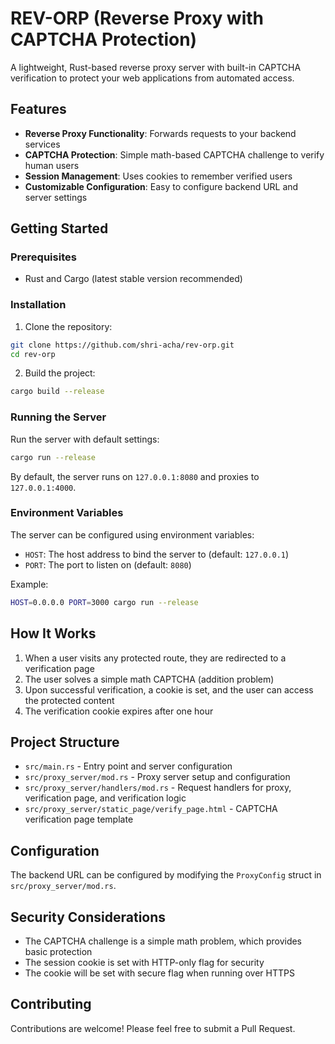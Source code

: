 # REV-ORP (Reverse Proxy with CAPTCHA Protection)

A lightweight, Rust-based reverse proxy server with built-in CAPTCHA verification to protect your web applications from automated access.

## Features

- **Reverse Proxy Functionality**: Forwards requests to your backend services
- **CAPTCHA Protection**: Simple math-based CAPTCHA challenge to verify human users
- **Session Management**: Uses cookies to remember verified users
- **Customizable Configuration**: Easy to configure backend URL and server settings

## Getting Started

### Prerequisites

- Rust and Cargo (latest stable version recommended)

### Installation

1. Clone the repository:
```bash
git clone https://github.com/shri-acha/rev-orp.git
cd rev-orp
```

2. Build the project:
```bash
cargo build --release
```

### Running the Server

Run the server with default settings:
```bash
cargo run --release
```

By default, the server runs on `127.0.0.1:8080` and proxies to `127.0.0.1:4000`.

### Environment Variables

The server can be configured using environment variables:

- `HOST`: The host address to bind the server to (default: `127.0.0.1`)
- `PORT`: The port to listen on (default: `8080`)

Example:
```bash
HOST=0.0.0.0 PORT=3000 cargo run --release
```

## How It Works

1. When a user visits any protected route, they are redirected to a verification page
2. The user solves a simple math CAPTCHA (addition problem)
3. Upon successful verification, a cookie is set, and the user can access the protected content
4. The verification cookie expires after one hour

## Project Structure

- `src/main.rs` - Entry point and server configuration
- `src/proxy_server/mod.rs` - Proxy server setup and configuration
- `src/proxy_server/handlers/mod.rs` - Request handlers for proxy, verification page, and verification logic
- `src/proxy_server/static_page/verify_page.html` - CAPTCHA verification page template

## Configuration

The backend URL can be configured by modifying the `ProxyConfig` struct in `src/proxy_server/mod.rs`.

## Security Considerations

- The CAPTCHA challenge is a simple math problem, which provides basic protection
- The session cookie is set with HTTP-only flag for security
- The cookie will be set with secure flag when running over HTTPS

## Contributing

Contributions are welcome! Please feel free to submit a Pull Request.
